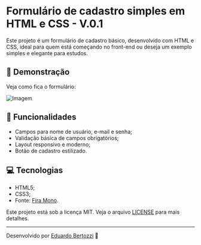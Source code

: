 # Formulário de cadastro simples em HTML e CSS - V.0.1

Este projeto é um formulário de cadastro básico, desenvolvido com HTML e CSS, ideal para quem está começando no front-end ou deseja um exemplo simples e elegante para estudos.

## 🚀 Demonstração

Veja como fica o formulário:

![Imagem](https://i.imgur.com/XXSl1EN.png)

## 📝 Funcionalidades

- Campos para nome de usuário, e-mail e senha;
- Validação básica de campos obrigatórios;
- Layout responsivo e moderno;
- Botão de cadastro estilizado.

## 💻 Tecnologias

- HTML5;
- CSS3;
- Fonte: [Fira Mono](https://fonts.google.com/specimen/Fira+Mono).

Este projeto está sob a licença MIT. Veja o arquivo [LICENSE](LICENSE) para mais detalhes.

---

Desenvolvido por [Eduardo Bertozzi](https://github.com/seu-usuario) 🚀
